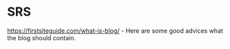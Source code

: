# SRS
https://firstsiteguide.com/what-is-blog/ - Here are some good advices what the blog should contain.
